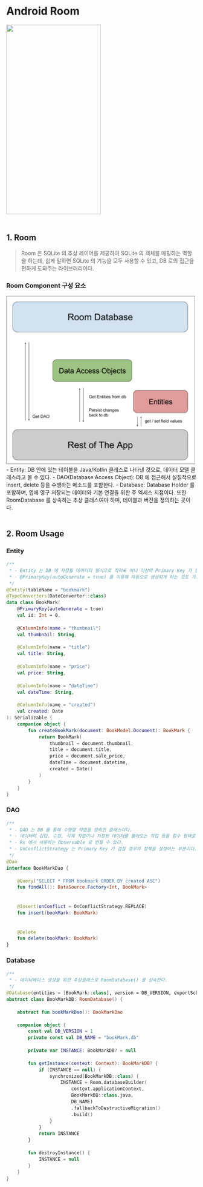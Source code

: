 # Android Room
<img width="250px" height="500px" src="/room/sample/sample.gif" />
<br/>
<br/>



## 1. Room

> Room 은 SQLite 의 추상 레이어를 제공하여 SQLite 의 객체를 매핑하는 역할을 하는데, 쉽게 말하면 SQLite 의 기능을 모두 사용할 수 있고, DB 로의 접근을 편하게 도와주는 라이브러리이다.


### Room Component 구성 요소
<img width="500" src="/room/sample/component.png">
- Entity: DB 안에 있는 테이블을 Java/Kotlin 클래스로 나타낸 것으로, 데이터 모델 클래스라고 볼 수 있다.
- DAO(Database Access Object): DB 에 접근해서 실질적으로 insert, delete 등을 수행하는 메소드를 포함한다.
- Database: Database Holder 를 포함하며, 앱에 영구 저장되는 데이터와 기본 연결을 위한 주 엑세스 지점이다. 또한 RoomDatabase 를 상속하는 추상 클래스여야 하며, 테이블과 버전을 정의하는 곳이다.
<br/>
<br/>



## 2. Room Usage

### Entity

```kotlin
/**
 * - Entity 는 DB 에 저장될 데이터의 형식으로 적어도 하나 이상의 Primary Key 가 필요하다.
 * - @PrimaryKey(autoGenerate = true) 를 이용해 자동으로 생성되게 하는 것도 가능하다.
 */
@Entity(tableName = "bookmark")
@TypeConverters(DateConverter::class)
data class BookMark(
    @PrimaryKey(autoGenerate = true)
    val id: Int = 0,

    @ColumnInfo(name = "thumbnail")
    val thumbnail: String,

    @ColumnInfo(name = "title")
    val title: String,

    @ColumnInfo(name = "price")
    val price: String,

    @ColumnInfo(name = "dateTime")
    val dateTime: String,

    @ColumnInfo(name = "created")
    val created: Date
): Serializable {
    companion object {
        fun createBookMark(document: BookModel.Document): BookMark {
            return BookMark(
                thumbnail = document.thumbnail,
                title = document.title,
                price = document.sale_price,
                dateTime = document.datetime,
                created = Date()
            )
        }
    }
}
```


### DAO

```kotlin
/**
 * - DAO 는 DB 를 통해 수행할 작업을 정의한 클래스이다.
 * - 데이터의 삽입, 수정, 삭제 작업이나 저장된 데이터를 불러오는 작업 등을 함수 형태로 정의한다.
 * - Rx 에서 사용하는 Observable 로 받을 수 있다.
 * - OnConflictStrategy 는 Primary Key 가 겹칠 경우의 정책을 설정하는 부분이다.
 */
@Dao
interface BookMarkDao {

    @Query("SELECT * FROM bookmark ORDER BY created ASC")
    fun findAll(): DataSource.Factory<Int, BookMark>


    @Insert(onConflict = OnConflictStrategy.REPLACE)
    fun insert(bookMark: BookMark)


    @Delete
    fun delete(bookMark: BookMark)
}
```


### Database

```kotlin
/**
 * - 데이터베이스 생성을 위한 추상클래스로 RoomDatabase() 를 상속한다.
 */
@Database(entities = [BookMark::class], version = DB_VERSION, exportSchema = false)
abstract class BookMarkDB: RoomDatabase() {

    abstract fun bookMarkDao(): BookMarkDao

    companion object {
        const val DB_VERSION = 1
        private const val DB_NAME = "bookMark.db"

        private var INSTANCE: BookMarkDB? = null

        fun getInstance(context: Context): BookMarkDB? {
            if (INSTANCE == null) {
                synchronized(BookMarkDB::class) {
                    INSTANCE = Room.databaseBuilder(
                        context.applicationContext,
                        BookMarkDB::class.java,
                        DB_NAME)
                        .fallbackToDestructiveMigration()
                        .build()
                }
            }
            return INSTANCE
        }

        fun destroyInstance() {
            INSTANCE = null
        }
    }
}
```
<br/>
<br/>


